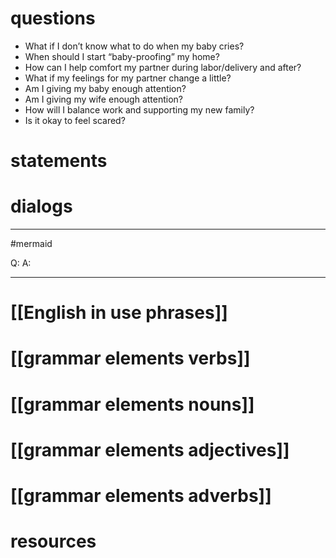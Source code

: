 # questions
 - What if I don’t know what to do when my baby cries?
 - When should I start “baby-proofing” my home?
 - How can I help comfort my partner during labor/delivery and after?
 - What if my feelings for my partner change a little?
 - Am I giving my baby enough attention?
 - Am I giving my wife enough attention?
 - How will I balance work and supporting my new family?
 - Is it okay to feel scared?
# statements

# dialogs
---
#mermaid 

Q: 
A: 

---

# [[English in use phrases]]

# [[grammar elements verbs]]

# [[grammar elements nouns]]

# [[grammar elements adjectives]]

# [[grammar elements adverbs]]

# resources
